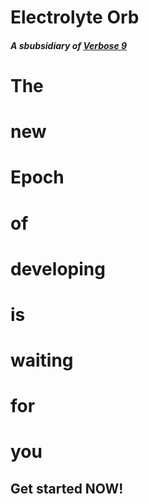 <h1> <span class="red">Electrolyte</span> Orb </h1>

##### A sbubsidiary of [Verbose 9](https://verbose9.github.io/)

# The
# new
# Epoch
# of
# developing
# is
# waiting
# for
# you

## Get started NOW!

<link rel="stylesheet" href="assets/markd/style.css">